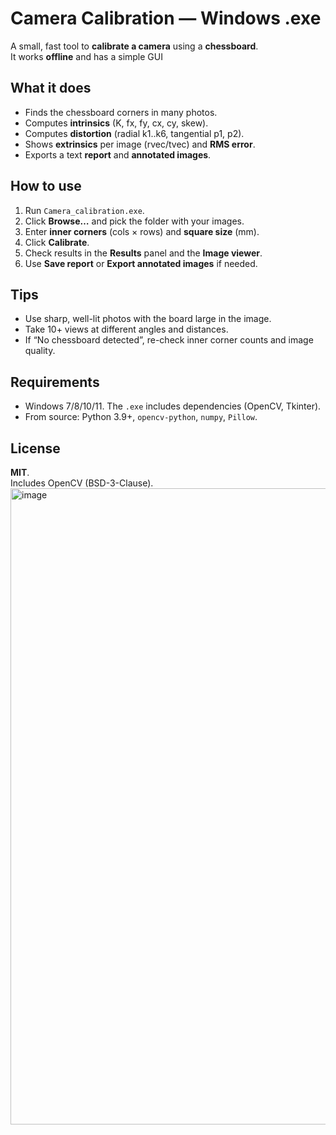 # Camera Calibration — Windows .exe

A small, fast tool to **calibrate a camera** using a **chessboard**.  
It works **offline** and has a simple GUI

## What it does
- Finds the chessboard corners in many photos.
- Computes **intrinsics** (K, fx, fy, cx, cy, skew).
- Computes **distortion** (radial k1..k6, tangential p1, p2).
- Shows **extrinsics** per image (rvec/tvec) and **RMS error**.
- Exports a text **report** and **annotated images**.

## How to use
1. Run `Camera_calibration.exe`.
2. Click **Browse…** and pick the folder with your images.
3. Enter **inner corners** (cols × rows) and **square size** (mm).  
4. Click **Calibrate**.
5. Check results in the **Results** panel and the **Image viewer**.
6. Use **Save report** or **Export annotated images** if needed.

## Tips
- Use sharp, well-lit photos with the board large in the image.
- Take 10+ views at different angles and distances.
- If “No chessboard detected”, re-check inner corner counts and image quality.

## Requirements
- Windows 7/8/10/11. The `.exe` includes dependencies (OpenCV, Tkinter).
- From source: Python 3.9+, `opencv-python`, `numpy`, `Pillow`.

## License
**MIT**.  
Includes OpenCV (BSD-3-Clause).
<img width="1915" height="1018" alt="image" src="https://github.com/user-attachments/assets/d65978b1-826f-4fc0-89a3-757a92ca9503" />

